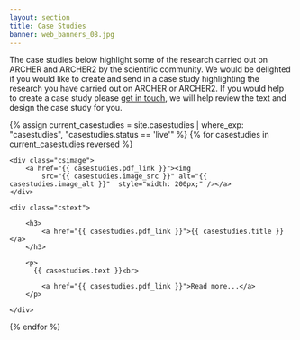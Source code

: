 ```yaml
---
layout: section
title: Case Studies
banner: web_banners_08.jpg
---
```


The case studies below highlight some of the research carried out on ARCHER and ARCHER2 by the scientific community.  We would be delighted if you would like to create and send in a case study highlighting the research you have carried out on ARCHER or ARCHER2.  If you would help to create a case study please [get in touch](mailto:support@archer2.ac.uk), we will help review the text and design the case study for you.


{% assign current_casestudies = site.casestudies | where_exp: "casestudies", "casestudies.status == 'live'" %}
{% for casestudies in current_casestudies reversed %}



<div class="casestudy">

	<div class="csimage">
		<a href="{{ casestudies.pdf_link }}"><img
			src="{{ casestudies.image_src }}" alt="{{ casestudies.image_alt }}"  style="width: 200px;" /></a>
	</div>

	<div class="cstext">

		<h3>
			<a href="{{ casestudies.pdf_link }}">{{ casestudies.title }}</a>
		</h3>

		<p>
          {{ casestudies.text }}<br>
		 
			<a href="{{ casestudies.pdf_link }}">Read more...</a>
		</p>

	</div>
</div>






{% endfor %}







